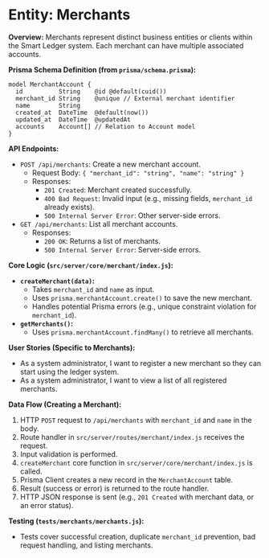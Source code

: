 # Entity: Merchants

**Overview:**
Merchants represent distinct business entities or clients within the Smart Ledger system. Each merchant can have multiple associated accounts.

**Prisma Schema Definition (from `prisma/schema.prisma`):**
```prisma
model MerchantAccount {
  id          String    @id @default(cuid())
  merchant_id String    @unique // External merchant identifier
  name        String
  created_at  DateTime  @default(now())
  updated_at  DateTime  @updatedAt
  accounts    Account[] // Relation to Account model
}
```

**API Endpoints:**
- `POST /api/merchants`: Create a new merchant account.
  - Request Body: `{ "merchant_id": "string", "name": "string" }`
  - Responses:
    - `201 Created`: Merchant created successfully.
    - `400 Bad Request`: Invalid input (e.g., missing fields, `merchant_id` already exists).
    - `500 Internal Server Error`: Other server-side errors.
- `GET /api/merchants`: List all merchant accounts.
  - Responses:
    - `200 OK`: Returns a list of merchants.
    - `500 Internal Server Error`: Server-side errors.

**Core Logic (`src/server/core/merchant/index.js`):**
- **`createMerchant(data)`:**
  - Takes `merchant_id` and `name` as input.
  - Uses `prisma.merchantAccount.create()` to save the new merchant.
  - Handles potential Prisma errors (e.g., unique constraint violation for `merchant_id`).
- **`getMerchants()`:**
  - Uses `prisma.merchantAccount.findMany()` to retrieve all merchants.

**User Stories (Specific to Merchants):**
- As a system administrator, I want to register a new merchant so they can start using the ledger system.
- As a system administrator, I want to view a list of all registered merchants.

**Data Flow (Creating a Merchant):**
1.  HTTP `POST` request to `/api/merchants` with `merchant_id` and `name` in the body.
2.  Route handler in `src/server/routes/merchant/index.js` receives the request.
3.  Input validation is performed.
4.  `createMerchant` core function in `src/server/core/merchant/index.js` is called.
5.  Prisma Client creates a new record in the `MerchantAccount` table.
6.  Result (success or error) is returned to the route handler.
7.  HTTP JSON response is sent (e.g., `201 Created` with merchant data, or an error status).

**Testing (`tests/merchants/merchants.js`):**
- Tests cover successful creation, duplicate `merchant_id` prevention, bad request handling, and listing merchants.

